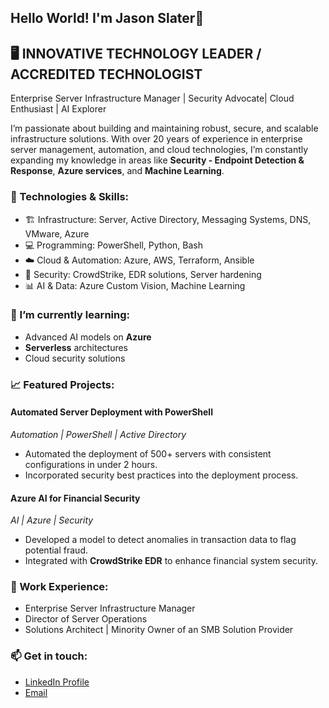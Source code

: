 ## Hello World!   I'm Jason Slater👋

## 🖥️ INNOVATIVE TECHNOLOGY LEADER / ACCREDITED TECHNOLOGIST
Enterprise Server Infrastructure Manager | Security Advocate| Cloud Enthusiast | AI Explorer

I’m passionate about building and maintaining robust, secure, and scalable infrastructure solutions. With over 20 years of experience in enterprise server management, automation, and cloud technologies, I’m constantly expanding my knowledge in areas like **Security - Endpoint Detection & Response**, **Azure services**, and **Machine Learning**.

### 🔧 Technologies & Skills:
- 🏗️ Infrastructure: Server, Active Directory, Messaging Systems, DNS, VMware, Azure
- 💻 Programming: PowerShell, Python, Bash
- ☁️ Cloud & Automation: Azure, AWS, Terraform, Ansible
- 🔐 Security: CrowdStrike, EDR solutions, Server hardening
- 📊 AI & Data: Azure Custom Vision, Machine Learning

### 🌱 I’m currently learning:
- Advanced AI models on **Azure**
- **Serverless** architectures
- Cloud security solutions

### 📈 Featured Projects:

#### **Automated Server Deployment with PowerShell**
_Automation | PowerShell | Active Directory_
- Automated the deployment of 500+ servers with consistent configurations in under 2 hours.
- Incorporated security best practices into the deployment process.

#### **Azure AI for Financial Security**
_AI | Azure | Security_
- Developed a model to detect anomalies in transaction data to flag potential fraud.
- Integrated with **CrowdStrike EDR** to enhance financial system security.

### 💼 Work Experience:
- Enterprise Server Infrastructure Manager 
- Director of Server Operations 
- Solutions Architect | Minority Owner of an SMB Solution Provider

### 📫 Get in touch:
- [LinkedIn Profile](https://www.linkedin.com/in/jason-slater-b592017/)
- [Email](mailto:jasonlslater@gmail.com)


